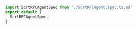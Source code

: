 ```typescript
import ScrtRPCAgentSpec from './ScrtRPCAgent.spec.ts.md'
export default {
  ScrtRPCAgentSpec,
}
```

